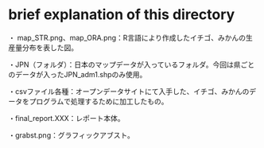 # brief explanation of this directory

・ map_STR.png、map_ORA.png：R言語により作成したイチゴ、みかんの生産量分布を表した図。

・JPN（フォルダ）：日本のマップデータが入っているフォルダ。今回は県ごとのデータが入ったJPN_adm1.shpのみ使用。

・csvファイル各種：オープンデータサイトにて入手した、イチゴ、みかんのデータをプログラムで処理するために加工したもの。

・final_report.XXX：レポート本体。

・grabst.png：グラフィックアブスト。